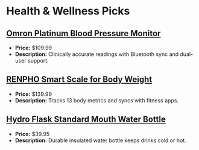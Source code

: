 # Health & Wellness Picks

## [Omron Platinum Blood Pressure Monitor](https://www.amazon.com/dp/B07RL8Z3ZG?tag=mychanneld-20)
- **Price:** $109.99
- **Description:** Clinically accurate readings with Bluetooth sync and dual-user support.

## [RENPHO Smart Scale for Body Weight](https://www.amazon.com/dp/B07Y2XQ4Z4?tag=mychanneld-20)
- **Price:** $139.99
- **Description:** Tracks 13 body metrics and syncs with fitness apps.

## [Hydro Flask Standard Mouth Water Bottle](https://www.amazon.com/dp/B01ACAX6Q0?tag=mychanneld-20)
- **Price:** $39.95
- **Description:** Durable insulated water bottle keeps drinks cold or hot.

